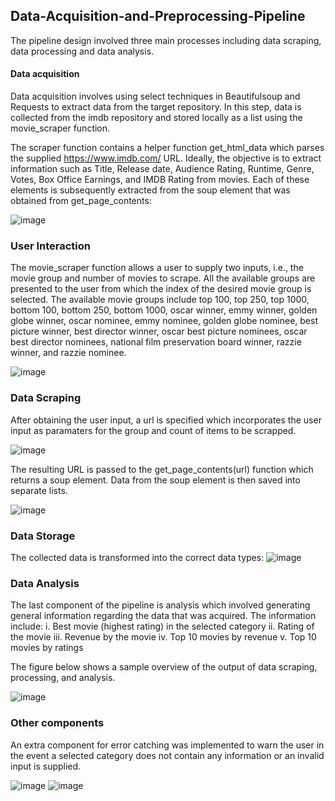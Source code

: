 ## Data-Acquisition-and-Preprocessing-Pipeline

The  pipeline  design  involved  three  main  processes  including  data  scraping,  data processing and data analysis. 

#### Data acquisition 
Data  acquisition involves  using  select  techniques  in  Beautifulsoup and  Requests  to extract data from the target repository. In this step, data is collected from the imdb repository and stored locally as a list using the movie_scraper function.

The scraper function contains a helper function get_html_data which parses the supplied https://www.imdb.com/ URL. Ideally, the objective is to extract information such  as  Title,  Release  date,  Audience  Rating,  Runtime,  Genre,  Votes,  Box  Office Earnings,  and  IMDB  Rating  from  movies.  Each  of  these  elements  is  subsequently extracted from the soup element that was obtained from get_page_contents:

![image](https://user-images.githubusercontent.com/118980393/205435605-04462569-7a2f-4eb4-943e-7849e9fdd9b1.png)

### User Interaction 

The movie_scraper function allows a user to supply two inputs, i.e., the movie group and number of movies to scrape. All the available groups are presented to the user from which the index of the desired movie group is selected. The available movie groups include top 100, top 250, top 1000, bottom 100, bottom 250, bottom 1000, oscar winner, emmy  winner,  golden  globe  winner,  oscar  nominee,  emmy  nominee,  golden  globe nominee, best picture winner, best director winner, oscar best picture nominees, oscar  best director nominees, national film preservation board winner, razzie winner, and razzie nominee.

![image](https://user-images.githubusercontent.com/118980393/205435839-e2551c3d-b007-48ab-ac7d-e7d3ab56a6fb.png)

### Data Scraping
After obtaining the user input, a url is specified which incorporates the user input as paramaters for the group and count of items to be scrapped.

![image](https://user-images.githubusercontent.com/118980393/205435893-b4e16601-7c79-4d72-9bf4-73832fdecb22.png)

The resulting URL is passed to the get_page_contents(url) function which returns a soup element. Data from the soup element is then saved into separate lists.

![image](https://user-images.githubusercontent.com/118980393/205436073-c8b1e0c7-3b51-4c6b-9f8e-0f9948ec1dd4.png)

### Data Storage
The collected data is transformed into the correct data types:
![image](https://user-images.githubusercontent.com/118980393/205436208-8ba1bf2f-2b9a-4e6b-8a42-764f33717372.png)

### Data Analysis

The  last  component  of  the  pipeline  is  analysis  which  involved  generating  general information regarding the data that was acquired. The information include: i. Best movie (highest rating) in the selected category
ii. Rating of the movie
iii. Revenue by the movie
iv. Top 10 movies by revenue
v. Top 10 movies by ratings

The figure below shows a sample overview of the output of data scraping, processing, and analysis.

![image](https://user-images.githubusercontent.com/118980393/205436279-faf84214-7014-46d0-8b53-1a1c9bfed1d7.png)


### Other components 
An extra component for error catching was implemented to warn the user in the event a selected category does not contain any information or an invalid input is supplied.

![image](https://user-images.githubusercontent.com/118980393/205436358-88a77477-b9a0-4a58-8f50-5ddf313a3893.png)
![image](https://user-images.githubusercontent.com/118980393/205436366-27e9b8f9-1be7-4fbc-8bbc-039c270d5ef4.png)
